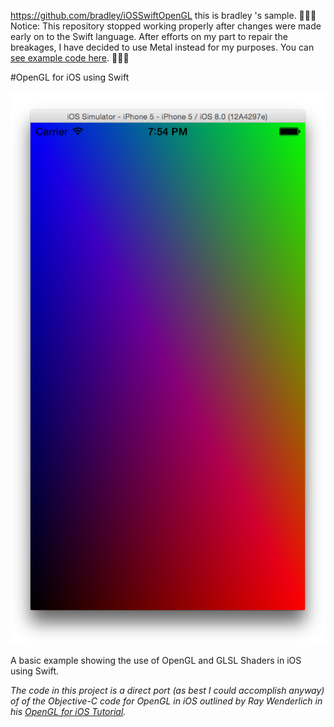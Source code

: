 https://github.com/bradley/iOSSwiftOpenGL
this is bradley 's sample.
🚨🚨🚨
Notice: This repository stopped working properly after changes were made early on to the Swift language. After efforts on my part to repair the breakages, I have decided to use Metal instead for my purposes. You can [see example code here](https://github.com/bradley/iOSSwiftMetal).
🚨🚨🚨

#OpenGL for iOS using Swift

![Example](example.png)

A basic example showing the use of OpenGL and GLSL Shaders in iOS using Swift.

*The code in this project is a direct port (as best I could accomplish anyway) of of the Objective-C code for OpenGL in iOS outlined by Ray Wenderlich in his [OpenGL for iOS Tutorial](http://www.raywenderlich.com/3664/opengl-tutorial-for-ios-opengl-es-2-0).*
